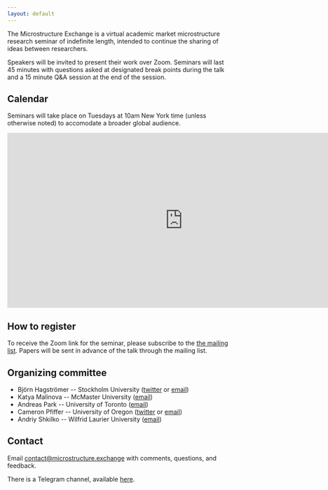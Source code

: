 ```yaml
---
layout: default
---
```


The Microstructure Exchange is a virtual academic market microstructure research seminar of indefinite length, intended to continue the sharing of ideas between researchers.

Speakers will be invited to present their work over Zoom. Seminars will last 45 minutes with questions asked at designated break points during the talk and a 15 minute Q&A session at the end of the session.

## Calendar 

Seminars will take place on Tuesdays at 10am New York time (unless otherwise noted) to accomodate a broader global audience.

<iframe src="https://calendar.google.com/calendar/embed?height=400&amp;wkst=1&amp;bgcolor=%23fffaf0&amp;ctz=America%2FNew_York&amp;src=OTA2YnQyMTJlanJ2dThxbmh0bXY1ZWptczBAZ3JvdXAuY2FsZW5kYXIuZ29vZ2xlLmNvbQ&amp;color=%23E4C441&amp;mode=AGENDA&amp;showTabs=0&amp;showTitle=1&amp;showNav=0&amp;showDate=0&amp;showPrint=0&amp;showCalendars=0&amp;title=The%20Microstructure%20Exchange: %20Speaker%20List" style="border-width:0" width="800" height="400" frameborder="0" scrolling="no"></iframe>

## How to register

To receive the Zoom link for the seminar, please subscribe to the [the mailing list](https://tinyletter.com/microstructure-exchange). Papers will be sent in advance of the talk through the mailing list.

## Organizing committee

- Björn Hagströmer -- Stockholm University ([twitter](https://twitter.com/bjornhagstromer) or [email](mailto:bjh@sbs.su.se))
- Katya Malinova -- McMaster University ([email](mailto:malinovk@mcmaster.ca))
- Andreas Park -- University of Toronto ([email](mailto:andreas.park@rotman.utoronto.ca))
- Cameron Pfiffer -- University of Oregon ([twitter](https://twitter.com/cameron_pfiffer) or [email](mailto:cpfiffer@uoregon.edu))
- Andriy Shkilko -- Wilfrid Laurier University ([email](ashkilko@wlu.ca))

## Contact

Email [contact@microstructure.exchange](mailto:contact@microstructure.exchange) with comments, questions, and feedback.

There is a Telegram channel, available [here](https://t.me/joinchat/HsE1ORwVqqFsOdtNMgv7vA).
